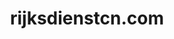 ---
layout: post
title:  "rijksdienstcn.com"
internal_url:  "/dutchgov/rijksdienstcn.com.html"
categories: dutchgov
---